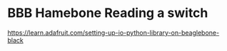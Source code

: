 # BBB Hamebone Reading a switch
https://learn.adafruit.com/setting-up-io-python-library-on-beaglebone-black
